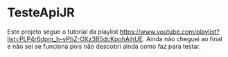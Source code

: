 # TesteApiJR
Este projeto segue o tutorial da playlist https://www.youtube.com/playlist?list=PLP4r6dpm_h-vPhZ-OXz3B5dcKpohAjhUE. Ainda não cheguei ao final e não sei se funciona pois 
não descobri ainda como faz para testar.
